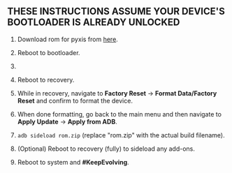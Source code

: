 ## THESE INSTRUCTIONS ASSUME YOUR DEVICE'S BOOTLOADER IS ALREADY UNLOCKED

1. Download rom for pyxis from [here](https://sourceforge.net/projects/evolution-x/files/pyxis/14/).
2. Reboot to bootloader.
3.


4. Reboot to recovery.
5. While in recovery, navigate to **Factory Reset** → **Format Data/Factory Reset** and confirm to format the device.
6. When done formatting, go back to the main menu and then navigate to **Apply Update** → **Apply from ADB**.
7. `adb sideload rom.zip` (replace "rom.zip" with the actual build filename).
8. (Optional) Reboot to recovery (fully) to sideload any add-ons.
9. Reboot to system and **#KeepEvolving**.
